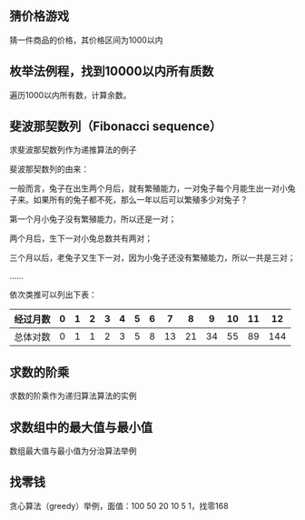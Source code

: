 ## 猜价格游戏
猜一件商品的价格，其价格区间为1000以内
## 枚举法例程，找到10000以内所有质数
遍历1000以内所有数，计算余数。
## 斐波那契数列（Fibonacci sequence）
求斐波那契数列作为递推算法的例子

斐波那契数列的由来：

一般而言，兔子在出生两个月后，就有繁殖能力，一对兔子每个月能生出一对小兔子来。如果所有的兔子都不死，那么一年以后可以繁殖多少对兔子？

第一个月小兔子没有繁殖能力，所以还是一对；

两个月后，生下一对小兔总数共有两对；

三个月以后，老兔子又生下一对，因为小兔子还没有繁殖能力，所以一共是三对；

……

依次类推可以列出下表：

| 经过月数 | 0    | 1    | 2    | 3    | 4    | 5    | 6    | 7    | 8    | 9    | 10   | 11   | 12   |
| -------- | ---- | ---- | ---- | ---- | ---- | ---- | ---- | ---- | ---- | ---- | ---- | ---- | ---- |
| 总体对数 | 0    | 1    | 1    | 2    | 3    | 5    | 8    | 13   | 21   | 34   | 55   | 89   | 144  |

## 求数的阶乘

求数的阶乘作为递归算法算法的实例

## 求数组中的最大值与最小值

数组最大值与最小值为分治算法举例

## 找零钱

贪心算法（greedy）举例，面值：100 50 20 10 5 1，找零168